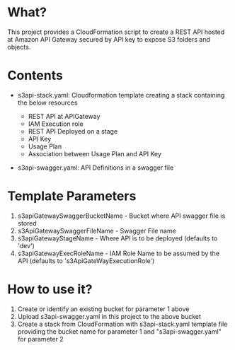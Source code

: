 # What?
This project provides a CloudFormation script to create a REST API hosted at Amazon API Gateway secured by API key to expose S3 folders and objects.

# Contents

* s3api-stack.yaml: Cloudformation template creating a stack containing the below resources
	- REST API at APIGateway
	- IAM Execution role
	- REST API Deployed on a stage
	- API Key
	- Usage Plan
	- Association between Usage Plan and API Key

* s3api-swagger.yaml: API Definitions in a swagger file


# Template Parameters

1. s3apiGatewaySwaggerBucketName - Bucket where API swagger file is stored
2. s3ApiGatewaySwaggerFileName - Swagger File name
3. s3apiGatewayStageName - Where API is to be deployed (defaults to 'dev')
4. s3apiGatewayExecRoleName - IAM Role Name to be assumed by the API (defaults to 's3ApiGateWayExecutionRole')


# How to use it?

1. Create or identify an existing bucket for parameter 1 above
2. Upload s3api-swagger.yaml in this project to the above bucket
3. Create a stack from CloudFormation with s3api-stack.yaml template file providing the bucket name for parameter 1 and "s3api-swagger.yaml" for parameter 2